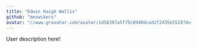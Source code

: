 ```yaml
---
title: "Edwin Haigh Wallis"
github: "meowskers"
avatar: "//www.gravatar.com/avatar/1d58307a5f75c0940dcad2f2435e5519?d=identicon"
---
```


User description here!
